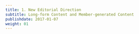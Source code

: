 ```yaml
---
title: 1. New Editorial Direction
subtitle: Long-form Content and Member-generated Content
publishdate: 2017-01-07
weight: 01
---
```



